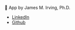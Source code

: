 👤 App by James M. Irving, Ph.D.
- [LinkedIn](https://www.linkedin.com/in/james-irving-phd)
- [Github](https://github.com/jirvingphd)

